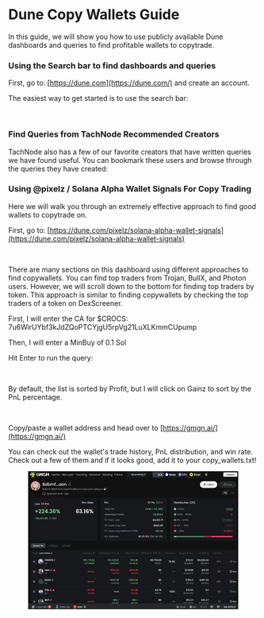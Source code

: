 # Dune Copy Wallets Guide

In this guide, we will show you how to use publicly available Dune dashboards and queries to find profitable wallets to copytrade.

### Using the Search bar to find dashboards and queries <a href="#using-the-search-bar-to-find-dashboards-and-queries" id="using-the-search-bar-to-find-dashboards-and-queries"></a>

First, go to: [https://dune.com](https://dune.com/) and create an account.

The easiest way to get started is to use the search bar:

<figure><img src="../.gitbook/assets/image (4).avif" alt=""><figcaption></figcaption></figure>

### Find Queries from TachNode Recommended Creators <a href="#find-queries-from-tachnode-recommended-creators" id="find-queries-from-tachnode-recommended-creators"></a>

TachNode also has a few of our favorite creators that have written queries we have found useful. You can bookmark these users and browse through the queries they have created:

### Using @pixelz / Solana Alpha Wallet Signals For Copy Trading <a href="#using-pixelz-solana-alpha-wallet-signals-for-copy-trading" id="using-pixelz-solana-alpha-wallet-signals-for-copy-trading"></a>

Here we will walk you through an extremely effective approach to find good wallets to copytrade on.

First, go to: [https://dune.com/pixelz/solana-alpha-wallet-signals](https://dune.com/pixelz/solana-alpha-wallet-signals)

<figure><img src="../.gitbook/assets/image (5).avif" alt=""><figcaption></figcaption></figure>

There are many sections on this dashboard using different approaches to find copywallets. You can find top traders from Trojan, BullX, and Photon users. However, we will scroll down to the bottom for finding top traders by token. This approach is similar to finding copywallets by checking the top traders of a token on DexScreener.

First, I will enter the CA for $CROCS: 7u6WirUYbf3kJdZQoPTCYjgU5rpVg21LuXLKmmCUpump

Then, I will enter a MinBuy of 0.1 Sol

Hit Enter to run the query:

<figure><img src="../.gitbook/assets/image (6).avif" alt=""><figcaption></figcaption></figure>

By default, the list is sorted by Profit, but I will click on Gainz to sort by the PnL percentage.

<figure><img src="../.gitbook/assets/image (7).avif" alt=""><figcaption></figcaption></figure>

Copy/paste a wallet address and head over to [https://gmgn.ai/](https://gmgn.ai/)

You can check out the wallet's trade history, PnL distribution, and win rate. Check out a few of them and if it looks good, add it to your copy\_wallets.txt!

<figure><img src="../.gitbook/assets/image (7).png" alt=""><figcaption></figcaption></figure>
